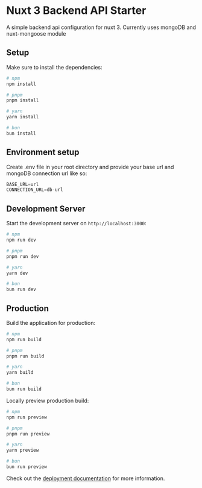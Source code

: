 # Nuxt 3 Backend API Starter

A simple backend api configuration for nuxt 3. Currently uses mongoDB and nuxt-mongoose module

## Setup

Make sure to install the dependencies:

```bash
# npm
npm install

# pnpm
pnpm install

# yarn
yarn install

# bun
bun install
```

## Environment setup
Create .env file in your root directory and provide your base url and mongoDB connection url like so:
```js
BASE_URL=url
CONNECTION_URL=db-url
```

## Development Server

Start the development server on `http://localhost:3000`:

```bash
# npm
npm run dev

# pnpm
pnpm run dev

# yarn
yarn dev

# bun
bun run dev
```

## Production

Build the application for production:

```bash
# npm
npm run build

# pnpm
pnpm run build

# yarn
yarn build

# bun
bun run build
```

Locally preview production build:

```bash
# npm
npm run preview

# pnpm
pnpm run preview

# yarn
yarn preview

# bun
bun run preview
```

Check out the [deployment documentation](https://nuxt.com/docs/getting-started/deployment) for more information.
